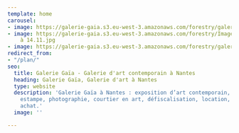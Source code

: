 ```yaml
---
template: home
carousel:
- image: https://galerie-gaia.s3.eu-west-3.amazonaws.com/forestry/galerie gaia-didier-engels-containers.jpg
- image: https://galerie-gaia.s3.eu-west-3.amazonaws.com/forestry/Image 29-06-2022
    à 14.11.jpg
- image: https://galerie-gaia.s3.eu-west-3.amazonaws.com/forestry/galerie-gaia-toma-l2022011801-RetroCrade-140x120cm_bd_1000p.jpg
redirect_from:
- "/plan/"
seo:
  title: Galerie Gaïa - Galerie d'art contemporain à Nantes
  heading: Galerie Gaïa, Galerie d'art à Nantes
  type: website
  description: 'Galerie Gaïa à Nantes : exposition d’art contemporain, peinture, sculpture,
    estampe, photographie, courtier en art, défiscalisation, location, prêt avant
    achat.'
  image: ''

---
```

